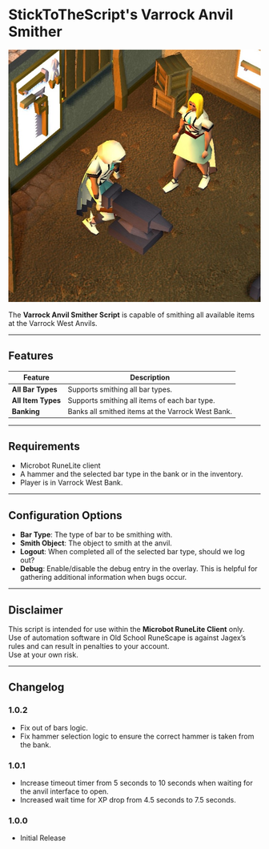 # StickToTheScript's Varrock Anvil Smither

![preview](assets/smith.jpg)

The **Varrock Anvil Smither Script** is capable of smithing all available items at the Varrock West Anvils.

---

## Features

| Feature            | Description                                       |
|--------------------|---------------------------------------------------|
| **All Bar Types**  | Supports smithing all bar types.                  |
| **All Item Types** | Supports smithing all items of each bar type.     |
| **Banking**        | Banks all smithed items at the Varrock West Bank. |

---

## Requirements
- Microbot RuneLite client
- A hammer and the selected bar type in the bank or in the inventory.
- Player is in Varrock West Bank.

---

## Configuration Options
- **Bar Type**: The type of bar to be smithing with.
- **Smith Object**: The object to smith at the anvil.
- **Logout**: When completed all of the selected bar type, should we log out?
- **Debug**: Enable/disable the debug entry in the overlay. This is helpful for gathering additional information when bugs occur.

---

## Disclaimer
This script is intended for use within the **Microbot RuneLite Client** only.  
Use of automation software in Old School RuneScape is against Jagex’s rules and can result in penalties to your account.  
Use at your own risk.

---

## Changelog

### 1.0.2
- Fix out of bars logic.
- Fix hammer selection logic to ensure the correct hammer is taken from the bank.

### 1.0.1
- Increase timeout timer from 5 seconds to 10 seconds when waiting for the anvil interface to open.
- Increased wait time for XP drop from 4.5 seconds to 7.5 seconds.

### 1.0.0
- Initial Release